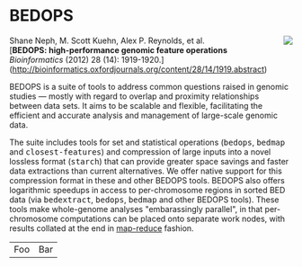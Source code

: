 BEDOPS
====

<img src="http://bedops.readthedocs.org/en/latest/_static/logo_with_label_v2.png" align="right"/>

Shane Neph, M. Scott Kuehn, Alex P. Reynolds, et al.  
[**BEDOPS: high-performance genomic feature operations**  
*Bioinformatics* (2012) 28 (14): 1919-1920.] (http://bioinformatics.oxfordjournals.org/content/28/14/1919.abstract)

BEDOPS is a suite of tools to address common questions raised in genomic studies — mostly with regard to overlap and proximity relationships between data sets. It aims to be scalable and flexible, facilitating the efficient and accurate analysis and management of large-scale genomic data.

The suite includes tools for set and statistical operations (<tt>bedops</tt>, <tt>bedmap</tt> and <tt>closest-features</tt>) and compression of large inputs into a novel lossless format (<tt>starch</tt>) that can provide greater space savings and faster data extractions than current alternatives. We offer native support for this compression format in these and other BEDOPS tools. BEDOPS also offers logarithmic speedups in access to per-chromosome regions in sorted BED data (via <tt>bedextract</tt>, <tt>bedops</tt>, <tt>bedmap</tt> and other BEDOPS tools). These tools make whole-genome analyses "embarassingly parallel", in that per-chromosome computations can be placed onto separate work nodes, with results collated at the end in [map-reduce](http://en.wikipedia.org/wiki/MapReduce) fashion.

<table>
    <tr>
        <td>Foo</td> 
        <td>Bar</td>
    </tr>
</table>

